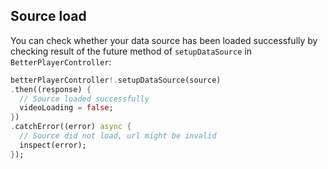 ## Source load
You can check whether your data source has been loaded successfully by checking result of the future method of `setupDataSource` in `BetterPlayerController`:

```dart
betterPlayerController!.setupDataSource(source)
.then((response) {
  // Source loaded successfully
  videoLoading = false;
})
.catchError((error) async {
  // Source did not load, url might be invalid
  inspect(error);
});
```
